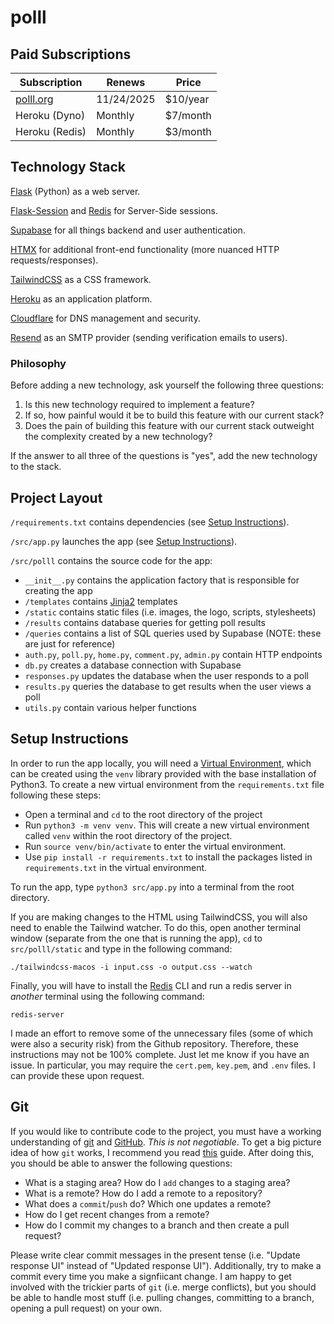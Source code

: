 # polll

## Paid Subscriptions

| Subscription           | Renews     | Price     |
| ---------------------- | ---------- | --------- |
| [polll.org](polll.org) | 11/24/2025 | \$10/year |
| Heroku (Dyno)          | Monthly    | \$7/month |
| Heroku (Redis)         | Monthly    | \$3/month |

## Technology Stack

[Flask](https://flask.palletsprojects.com/en/stable/) (Python) as a web server.

[Flask-Session](https://flask-session.readthedocs.io/en/latest/) and [Redis](https://redis.io/) for Server-Side sessions.

[Supabase](https://supabase.com/) for all things backend and user authentication.

[HTMX](https://htmx.org/) for additional front-end functionality (more nuanced HTTP requests/responses).

[TailwindCSS](https://tailwindcss.com/) as a CSS framework.

[Heroku](https://www.heroku.com/) as an application platform.

[Cloudflare](https://www.cloudflare.com/) for DNS management and security.

[Resend](https://resend.com/) as an SMTP provider (sending verification emails to users).

### Philosophy

Before adding a new technology, ask yourself the following three questions:

1. Is this new technology required to implement a feature?
2. If so, how painful would it be to build this feature with our current stack?
3. Does the pain of building this feature with our current stack outweight the complexity created by a new technology?

If the answer to all three of the questions is "yes", add the new technology to the stack.

## Project Layout

`/requirements.txt` contains dependencies (see [Setup Instructions](#setup-instructions)).

`/src/app.py` launches the app (see [Setup Instructions](#setup-instructions)).

`/src/polll` contains the source code for the app:

- `__init__.py` contains the application factory that is responsible for creating the app
- `/templates` contains [Jinja2](https://jinja.palletsprojects.com/en/stable/) templates
- `/static` contains static files (i.e. images, the logo, scripts, stylesheets)
- `/results` contains database queries for getting poll results
- `/queries` contains a list of SQL queries used by Supabase (NOTE: these are just for reference)
- `auth.py`, `poll.py`, `home.py`, `comment.py`, `admin.py` contain HTTP endpoints
- `db.py` creates a database connection with Supabase
- `responses.py` updates the database when the user responds to a poll
- `results.py` queries the database to get results when the user views a poll
- `utils.py` contain various helper functions

## Setup Instructions

In order to run the app locally, you will need a [Virtual Environment](https://docs.python.org/3/library/venv.html), which can be created using the `venv` library provided with the base installation of Python3. To create a new virtual environment from the `requirements.txt` file following these steps:

- Open a terminal and `cd` to the root directory of the project
- Run `python3 -m venv venv`. This will create a new virtual environment called `venv` within the root directory of the project.
- Run `source venv/bin/activate` to enter the virtual environment.
- Use `pip install -r requirements.txt` to install the packages listed in `requirements.txt` in the virtual environment.

To run the app, type `python3 src/app.py` into a terminal from the root directory.

If you are making changes to the HTML using TailwindCSS, you will also need to enable the Tailwind watcher. To do this, open another terminal window (separate from the one that is running the app), `cd` to `src/polll/static` and type in the following command:

```
./tailwindcss-macos -i input.css -o output.css --watch
```

Finally, you will have to install the [Redis](https://redis.io/) CLI and run a redis server in _another_ terminal using the following command:

```
redis-server
```

I made an effort to remove some of the unnecessary files (some of which were also a security risk) from the Github repository. Therefore, these instructions may not be 100% complete. Just let me know if you have an issue. In particular, you may require the `cert.pem`, `key.pem`, and `.env` files. I can provide these upon request.

## Git

If you would like to contribute code to the project, you must have a working understanding of [git](https://git-scm.com/) and [GitHub](https://github.com/). _This is not negotiable_. To get a big picture idea of how `git` works, I recommend you read [this](https://missing.csail.mit.edu/2020/version-control/) guide. After doing this, you should be able to answer the following questions:

- What is a staging area? How do I `add` changes to a staging area?
- What is a remote? How do I add a remote to a repository?
- What does a `commit`/`push` do? Which one updates a remote?
- How do I get recent changes from a remote?
- How do I commit my changes to a branch and then create a pull request?

Please write clear commit messages in the present tense (i.e. "Update response UI" instead of "Updated response UI"). Additionally, try to make a commit every time you make a signfiicant change. I am happy to get involved with the trickier parts of `git` (i.e. merge conflicts), but you should be able to handle most stuff (i.e. pulling changes, committing to a branch, opening a pull request) on your own.
